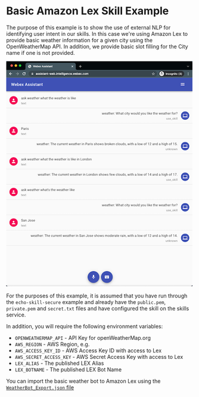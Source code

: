 # Basic Amazon Lex Skill Example

The purpose of this example is to show the use of external NLP for identifying user intent in our skills.  In this
case we're using Amazon Lex to provide basic weather information for a given city using the OpenWeatherMap API.
In addition, we provide basic slot filling for the City name if one is not provided.

![Webex Assistant Simulator](./example.png "Webex Assistant Simulator")

For the purposes of this example, it is assumed that you have run through the `echo-skill-secure` example and 
already have the `public.pem`, `private.pem` and `secret.txt` files and have configured the skill on the skills service.

In addition, you will require the following environment variables:

* `OPENWEATHERMAP_API` - API Key for openWeatherMap.org
* `AWS_REGION` - AWS Region, e.g. 
* `AWS_ACCESS_KEY_ID` - AWS Access Key ID with access to Lex
* `AWS_SECRET_ACCESS_KEY` - AWS Secret Access Key with access to Lex
* `LEX_ALIAS` - The published LEX Alias
* `LEX_BOTNAME` - The published LEX Bot Name

You can import the basic weather bot to Amazon Lex using the [`WeatherBot_Export.json` file](./WeatherBot_Export.json)